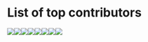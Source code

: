 # List of top contributors



[![](https://sourcerer.io/fame/titouan-joseph/TCastus/TChelp/images/0)](https://sourcerer.io/fame/titouan-joseph/TCastus/TChelp/links/0)[![](https://sourcerer.io/fame/titouan-joseph/TCastus/TChelp/images/1)](https://sourcerer.io/fame/titouan-joseph/TCastus/TChelp/links/1)[![](https://sourcerer.io/fame/titouan-joseph/TCastus/TChelp/images/2)](https://sourcerer.io/fame/titouan-joseph/TCastus/TChelp/links/2)[![](https://sourcerer.io/fame/titouan-joseph/TCastus/TChelp/images/3)](https://sourcerer.io/fame/titouan-joseph/TCastus/TChelp/links/3)[![](https://sourcerer.io/fame/titouan-joseph/TCastus/TChelp/images/4)](https://sourcerer.io/fame/titouan-joseph/TCastus/TChelp/links/4)[![](https://sourcerer.io/fame/titouan-joseph/TCastus/TChelp/images/5)](https://sourcerer.io/fame/titouan-joseph/TCastus/TChelp/links/5)[![](https://sourcerer.io/fame/titouan-joseph/TCastus/TChelp/images/6)](https://sourcerer.io/fame/titouan-joseph/TCastus/TChelp/links/6)[![](https://sourcerer.io/fame/titouan-joseph/TCastus/TChelp/images/7)](https://sourcerer.io/fame/titouan-joseph/TCastus/TChelp/links/7) 